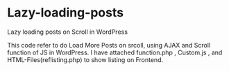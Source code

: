 # Lazy-loading-posts
Lazy loading posts on Scroll in WordPress 


This code refer to do Load More Posts on srcoll, using AJAX and Scroll function of JS in WordPress.
I have attached function.php , Custom.js , and HTML-Files(reflisting.php) to show listing on Frontend.
